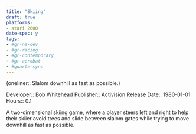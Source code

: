 ```yaml
---
title: "Skiing"
draft: true
platforms:
- atari 2600
date-spec: y
tags:
- #gr-na-dev 
- #gr-racing 
- #gr-contemporary 
- #gr-acrobat 
- #quartz-sync
---
```


(oneliner:: Slalom downhill as fast as possible.)

Developer:: Bob Whitehead
Publisher:: Activision
Release Date:: 1980-01-01
Hours:: 0.1

A two-dimensional skiing game, where a player steers left and right to help their skiier avoid trees and slide between slalom gates while trying to move downhill as fast as possible.
